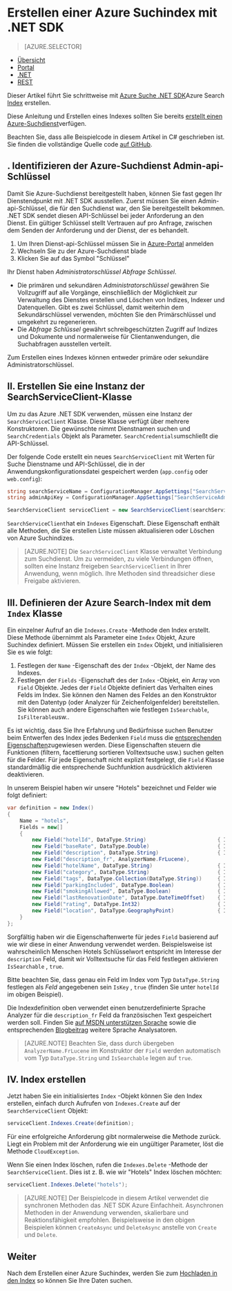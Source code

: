 <properties
    pageTitle="Erstellen einer Azure Suchindex mit .NET SDK | Microsoft Azure | Gehostete Cloud-Suchdienst"
    description="Erstellen Sie einen Index im Code das Azure .NET SDK."
    services="search"
    documentationCenter=""
    authors="brjohnstmsft"
    manager="jhubbard"
    editor=""
    tags="azure-portal"/>

<tags
    ms.service="search"
    ms.devlang="dotnet"
    ms.workload="search"
    ms.topic="get-started-article"
    ms.tgt_pltfrm="na"
    ms.date="08/29/2016"
    ms.author="brjohnst"/>

# <a name="create-an-azure-search-index-using-the-net-sdk"></a>Erstellen einer Azure Suchindex mit .NET SDK
> [AZURE.SELECTOR]
- [Übersicht](search-what-is-an-index.md)
- [Portal](search-create-index-portal.md)
- [.NET](search-create-index-dotnet.md)
- [REST](search-create-index-rest-api.md)


Dieser Artikel führt Sie schrittweise mit [Azure Suche .NET SDK](https://msdn.microsoft.com/library/azure/dn951165.aspx)Azure Search [Index](https://msdn.microsoft.com/library/azure/dn798941.aspx) erstellen.

Diese Anleitung und Erstellen eines Indexes sollten Sie bereits [erstellt einen Azure-Suchdienst](search-create-service-portal.md)verfügen.

Beachten Sie, dass alle Beispielcode in diesem Artikel in C# geschrieben ist. Sie finden die vollständige Quelle code [auf GitHub](http://aka.ms/search-dotnet-howto).

## <a name="i-identify-your-azure-search-services-admin-api-key"></a>. Identifizieren der Azure-Suchdienst Admin-api-Schlüssel
Damit Sie Azure-Suchdienst bereitgestellt haben, können Sie fast gegen Ihr Dienstendpunkt mit .NET SDK ausstellen. Zuerst müssen Sie einen Admin-api-Schlüssel, die für den Suchdienst war, den Sie bereitgestellt bekommen. .NET SDK sendet diesen API-Schlüssel bei jeder Anforderung an den Dienst. Ein gültiger Schlüssel stellt Vertrauen auf pro Anfrage, zwischen dem Senden der Anforderung und der Dienst, der es behandelt.

1. Um Ihren Dienst-api-Schlüssel müssen Sie in [Azure-Portal](https://portal.azure.com/) anmelden
2. Wechseln Sie zu der Azure-Suchdienst blade
3. Klicken Sie auf das Symbol "Schlüssel"

Ihr Dienst haben *Administratorschlüssel* *Abfrage Schlüssel*.

  - Die primären und sekundären *Administratorschlüssel* gewähren Sie Vollzugriff auf alle Vorgänge, einschließlich der Möglichkeit zur Verwaltung des Dienstes erstellen und Löschen von Indizes, Indexer und Datenquellen. Gibt es zwei Schlüssel, damit weiterhin dem Sekundärschlüssel verwenden, möchten Sie den Primärschlüssel und umgekehrt zu regenerieren.
  - Die *Abfrage Schlüssel* gewährt schreibgeschützten Zugriff auf Indizes und Dokumente und normalerweise für Clientanwendungen, die Suchabfragen ausstellen verteilt.

Zum Erstellen eines Indexes können entweder primäre oder sekundäre Administratorschlüssel.

<a name="CreateSearchServiceClient"></a>
## <a name="ii-create-an-instance-of-the-searchserviceclient-class"></a>II. Erstellen Sie eine Instanz der SearchServiceClient-Klasse
Um zu das Azure .NET SDK verwenden, müssen eine Instanz der `SearchServiceClient` Klasse. Diese Klasse verfügt über mehrere Konstruktoren. Die gewünschte nimmt Dienstnamen suchen und `SearchCredentials` Objekt als Parameter. `SearchCredentials`umschließt die API-Schlüssel.

Der folgende Code erstellt ein neues `SearchServiceClient` mit Werten für Suche Dienstname und API-Schlüssel, die in der Anwendungskonfigurationsdatei gespeichert werden (`app.config` oder `web.config`):

```csharp
string searchServiceName = ConfigurationManager.AppSettings["SearchServiceName"];
string adminApiKey = ConfigurationManager.AppSettings["SearchServiceAdminApiKey"];

SearchServiceClient serviceClient = new SearchServiceClient(searchServiceName, new SearchCredentials(adminApiKey));
```

`SearchServiceClient`hat ein `Indexes` Eigenschaft. Diese Eigenschaft enthält alle Methoden, die Sie erstellen Liste müssen aktualisieren oder Löschen von Azure Suchindizes.

> [AZURE.NOTE] Die `SearchServiceClient` Klasse verwaltet Verbindung zum Suchdienst. Um zu vermeiden, zu viele Verbindungen öffnen, sollten eine Instanz freigeben `SearchServiceClient` in Ihrer Anwendung, wenn möglich. Ihre Methoden sind threadsicher diese Freigabe aktivieren.

<a name="DefineIndex"></a>
## <a name="iii-define-your-azure-search-index-using-the-index-class"></a>III. Definieren der Azure Search-Index mit dem `Index` Klasse
Ein einzelner Aufruf an die `Indexes.Create` -Methode den Index erstellt. Diese Methode übernimmt als Parameter eine `Index` Objekt, Azure Suchindex definiert. Müssen Sie erstellen ein `Index` Objekt, und initialisieren Sie es wie folgt:

1. Festlegen der `Name` -Eigenschaft des der `Index` -Objekt, der Name des Indexes.
2. Festlegen der `Fields` -Eigenschaft des der `Index` -Objekt, ein Array von `Field` Objekte. Jedes der `Field` Objekte definiert das Verhalten eines Felds im Index. Sie können den Namen des Feldes an den Konstruktor mit den Datentyp (oder Analyzer für Zeichenfolgenfelder) bereitstellen. Sie können auch andere Eigenschaften wie festlegen `IsSearchable`, `IsFilterable`usw..

Es ist wichtig, dass Sie Ihre Erfahrung und Bedürfnisse suchen Benutzer beim Entwerfen des Index jedes Bedenken `Field` muss die [entsprechenden Eigenschaften](https://msdn.microsoft.com/library/azure/dn798941.aspx)zugewiesen werden. Diese Eigenschaften steuern die Funktionen (filtern, facettierung sortieren Volltextsuche usw.) suchen gelten für die Felder. Für jede Eigenschaft nicht explizit festgelegt, die `Field` Klasse standardmäßig die entsprechende Suchfunktion ausdrücklich aktivieren deaktivieren.

In unserem Beispiel haben wir unsere "Hotels" bezeichnet und Felder wie folgt definiert:

```csharp
var definition = new Index()
{
    Name = "hotels",
    Fields = new[]
    {
        new Field("hotelId", DataType.String)                       { IsKey = true, IsFilterable = true },
        new Field("baseRate", DataType.Double)                      { IsFilterable = true, IsSortable = true, IsFacetable = true },
        new Field("description", DataType.String)                   { IsSearchable = true },
        new Field("description_fr", AnalyzerName.FrLucene),
        new Field("hotelName", DataType.String)                     { IsSearchable = true, IsFilterable = true, IsSortable = true },
        new Field("category", DataType.String)                      { IsSearchable = true, IsFilterable = true, IsSortable = true, IsFacetable = true },
        new Field("tags", DataType.Collection(DataType.String))     { IsSearchable = true, IsFilterable = true, IsFacetable = true },
        new Field("parkingIncluded", DataType.Boolean)              { IsFilterable = true, IsFacetable = true },
        new Field("smokingAllowed", DataType.Boolean)               { IsFilterable = true, IsFacetable = true },
        new Field("lastRenovationDate", DataType.DateTimeOffset)    { IsFilterable = true, IsSortable = true, IsFacetable = true },
        new Field("rating", DataType.Int32)                         { IsFilterable = true, IsSortable = true, IsFacetable = true },
        new Field("location", DataType.GeographyPoint)              { IsFilterable = true, IsSortable = true }
    }
};
```

Sorgfältig haben wir die Eigenschaftenwerte für jedes `Field` basierend auf wie wir diese in einer Anwendung verwendet werden. Beispielsweise ist wahrscheinlich Menschen Hotels Schlüsselwort entspricht im Interesse der `description` Feld, damit wir Volltextsuche für das Feld festlegen aktivieren `IsSearchable` , `true`.

Bitte beachten Sie, dass genau ein Feld im Index vom Typ `DataType.String` festlegen als _Feld_ angegebenen sein `IsKey` , `true` (finden Sie unter `hotelId` im obigen Beispiel).

Die Indexdefinition oben verwendet einen benutzerdefinierte Sprache Analyzer für die `description_fr` Feld da französischen Text gespeichert werden soll. Finden Sie [auf MSDN unterstützen Sprache](https://msdn.microsoft.com/library/azure/dn879793.aspx) sowie die entsprechenden [Blogbeitrag](https://azure.microsoft.com/blog/language-support-in-azure-search/) weitere Sprache Analysatoren.

> [AZURE.NOTE]  Beachten Sie, dass durch übergeben `AnalyzerName.FrLucene` im Konstruktor der `Field` werden automatisch vom Typ `DataType.String` und `IsSearchable` legen auf `true`.

## <a name="iv-create-the-index"></a>IV. Index erstellen
Jetzt haben Sie ein initialisiertes `Index` -Objekt können Sie den Index erstellen, einfach durch Aufrufen von `Indexes.Create` auf der `SearchServiceClient` Objekt:

```csharp
serviceClient.Indexes.Create(definition);
```

Für eine erfolgreiche Anforderung gibt normalerweise die Methode zurück. Liegt ein Problem mit der Anforderung wie ein ungültiger Parameter, löst die Methode `CloudException`.

Wenn Sie einen Index löschen, rufen die `Indexes.Delete` -Methode der `SearchServiceClient`. Dies ist z. B. wie wir "Hotels" Index löschen möchten:

```csharp
serviceClient.Indexes.Delete("hotels");
```

> [AZURE.NOTE] Der Beispielcode in diesem Artikel verwendet die synchronen Methoden das .NET SDK Azure Einfachheit. Asynchronen Methoden in der Anwendung verwenden, skalierbare und Reaktionsfähigkeit empfohlen. Beispielsweise in den obigen Beispielen können `CreateAsync` und `DeleteAsync` anstelle von `Create` und `Delete`.

## <a name="next"></a>Weiter
Nach dem Erstellen einer Azure Suchindex, werden Sie zum [Hochladen in den Index](search-what-is-data-import.md) so können Sie Ihre Daten suchen.
